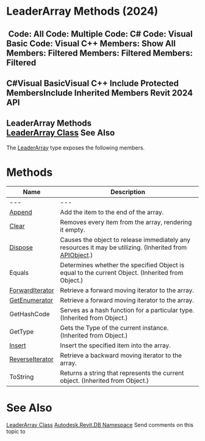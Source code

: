 # LeaderArray Methods (2024)

﻿
 Code: All Code: Multiple Code: C# Code: Visual Basic Code: Visual C++  Members: Show All Members: Filtered Members: Filtered Members: Filtered   
---  
C#Visual BasicVisual C++
Include Protected MembersInclude Inherited Members
Revit 2024 API  
---  
LeaderArray Methods  
[LeaderArray Class](65617b56-3f9f-447b-8b24-66eda86f684a.md "LeaderArray Class") See Also  
---  
The [LeaderArray](65617b56-3f9f-447b-8b24-66eda86f684a.md "LeaderArray Class") type exposes the following members.
# Methods
| Name | Description |
| --- | --- |
| --- | --- | --- |
| [Append](ea1066b1-372e-5f05-489e-a2734e939a24.md "Append Method") | Add the item to the end of the array. |
| [Clear](3d85968c-3b73-0fe4-8ff8-ffedf05bf723.md "Clear Method") | Removes every item from the array, rendering it empty. |
| [Dispose](7c03212a-b587-1c89-3912-efea0d2619c5.md "Dispose Method") | Causes the object to release immediately any resources it may be utilizing. (Inherited from [APIObject](beb86ef5-39ad-3f0d-0cd9-0c929387a2bb.md "APIObject Class").) |
| Equals | Determines whether the specified Object is equal to the current Object. (Inherited from Object.) |
| [ForwardIterator](63ab6444-2246-3093-e1bb-4d54638141b4.md "ForwardIterator Method") | Retrieve a forward moving iterator to the array. |
| [GetEnumerator](c68f6687-28fc-613b-80e2-30576d22180a.md "GetEnumerator Method") | Retrieve a forward moving iterator to the array. |
| GetHashCode | Serves as a hash function for a particular type.  (Inherited from Object.) |
| GetType | Gets the Type of the current instance. (Inherited from Object.) |
| [Insert](e903129b-ad73-f4ed-3f2f-d39491cf41b0.md "Insert Method") | Insert the specified item into the array. |
| [ReverseIterator](fa3afcf9-f8f7-04d8-3631-de9bbb6b3f0a.md "ReverseIterator Method") | Retrieve a backward moving iterator to the array. |
| ToString | Returns a string that represents the current object. (Inherited from Object.) |

# See Also
[LeaderArray Class](65617b56-3f9f-447b-8b24-66eda86f684a.md "LeaderArray Class")
[Autodesk.Revit.DB Namespace](87546ba7-461b-c646-cbb1-2cb8f5bff8b2.md "Autodesk.Revit.DB Namespace")
Send comments on this topic to 